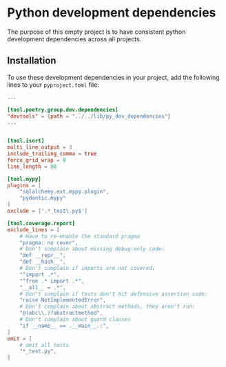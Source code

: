 # Python development dependencies

The purpose of this empty project is to have consistent python development dependencies across all projects.

## Installation

To use these development dependencies in your project, add the following lines to your `pyproject.toml` file:

```toml
...

[tool.poetry.group.dev.dependencies]
"devtools" = {path = "../../lib/py_dev_dependencies"}
...


[tool.isort]
multi_line_output = 3
include_trailing_comma = true
force_grid_wrap = 0
line_length = 88

[tool.mypy]
plugins = [
    "sqlalchemy.ext.mypy.plugin",
    "pydantic.mypy"
]
exclude = ['.*_test\.py$']

[tool.coverage.report]
exclude_lines = [
    # Have to re-enable the standard pragma
    "pragma: no cover",
    # Don't complain about missing debug-only code:
    "def __repr__",
    "def __hash__",
    # Don't complain if imports are not covered:
    "^import .*",
    "^from .* import .*",
    "__all__ = .*",
    # Don't complain if tests don't hit defensive assertion code:
    "raise NotImplementedError",
    # Don't complain about abstract methods, they aren't run:
    "@(abc\\.)?abstractmethod",
    # Don't complain about guard clauses
    "if __name__ == .__main__.:",
]
omit = [
    # omit all tests
    "*_test.py",
]
```
